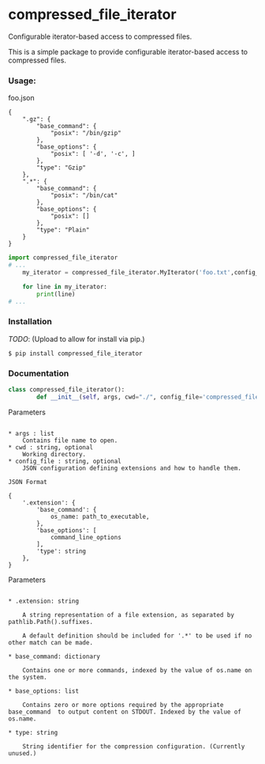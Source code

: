 # compressed_file_iterator
Configurable iterator-based access to compressed files.

This is a simple package to provide configurable iterator-based access to compressed files.

### Usage:
foo.json
```
{
    ".gz": {
        "base_command": {
            "posix": "/bin/gzip"
        },
        "base_options": {
            "posix": [ '-d', '-c', ]
        },
        "type": "Gzip"
    },
    ".*": {
        "base_command": {
            "posix": "/bin/cat"
        },
        "base_options": {
            "posix": []
        },
        "type": "Plain"
    }
}
```

```py
import compressed_file_iterator
# ...
    my_iterator = compressed_file_iterator.MyIterator('foo.txt',config_file='foo.json')

    for line in my_iterator:
        print(line)
# ...
```

### Installation

_TODO_: (Upload to allow for install via pip.)

```
$ pip install compressed_file_iterator
```

### Documentation
```python
class compressed_file_iterator():
        def __init__(self, args, cwd="./", config_file='compressed_file_iterator.json',):
```

Parameters
~~~~~~~~~~

* args : list
    Contains file name to open.
* cwd : string, optional
    Working directory.
* config_file : string, optional
    JSON configuration defining extensions and how to handle them.

JSON Format
~~~~~~~~~~~
```
{
    '.extension': {
        'base_command': {
            os_name: path_to_executable,
        },
        'base_options': [
            command_line_options
        ],
        'type': string
    },
}
```

Parameters
~~~~~~~~~~

* .extension: string

    A string representation of a file extension, as separated by pathlib.Path().suffixes.

    A default definition should be included for '.*' to be used if no other match can be made.

* base_command: dictionary

    Contains one or more commands, indexed by the value of os.name on the system.

* base_options: list

    Contains zero or more options required by the appropriate base_command  to output content on STDOUT. Indexed by the value of os.name.

* type: string

    String identifier for the compression configuration. (Currently unused.)

